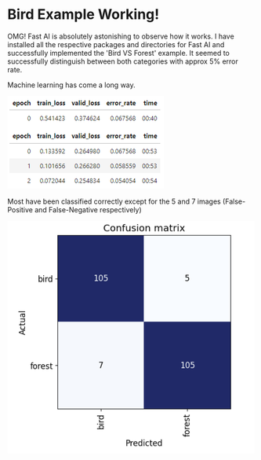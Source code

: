 # Bird Example Working!

OMG! Fast AI is absolutely astonishing to observe how it works. I have installed all the respective packages and directories for Fast AI and successfully implemented the 'Bird VS Forest' example. It seemed to successfully distinguish between both categories with approx 5% error rate.

Machine learning has come a long way.

![Image description](images/epoch.png)

Most have been classified correctly except for the 5 and 7 images (False-Positive and False-Negative respectively)

![Image description](images/confusion.png)
